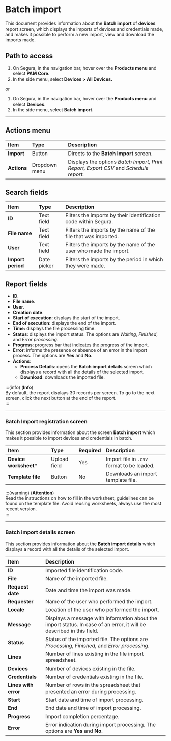 # Batch import

This document provides information about the **Batch import** of **devices** report screen, which displays the imports of devices and credentials made, and makes it possible to perform a new import, view and download the imports made.

## Path to access

1. On Segura, in the navigation bar, hover over the **Products menu** and select **PAM Core.**  
2. In the side menu, select **Devices > All Devices.**

or

1. On Segura, in the navigation bar, hover over the **Products menu** and select **Devices**.  
2. In the side menu, select **Batch import.**

---
## Actions menu

| **Item** | **Type** | **Description** |
| :---- | :---- | :---- |
| **Import** | Button | Directs to the **Batch import** screen. |
| **Actions** | Dropdown menu | Displays the options *Batch Import, Print Report, Export CSV* and *Schedule report.* |

## Search fields

| **Item** | **Type** | **Description** |
| :---- | :---- | :---- |
| **ID** | Text field | Filters the imports by their identification code within Segura. |
| **File name** | Text field | Filters the imports by the name of the file that was imported. |
| **User** | Text field | Filters the imports by the name of the user who made the import. |
| **Import period** | Date picker | Filters the imports by the period in which they were made. |

## Report fields

* **ID**.  
* **File name**.  
* **User**.  
* **Creation date**.  
* **Start of execution**: displays the start of the import.  
* **End of execution**: displays the end of the import.  
* **Time:** displays the file processing time.  
* **Status**: displays the import status. The options are *Waiting*, *Finished*, and *Error processing*.  
* **Progress**: progress bar that indicates the progress of the import.  
* **Error**: informs the presence or absence of an error in the import process. The options are **Yes** and **No**.  
* **Actions**:  
  * **Process Details**: opens the **Batch import details** screen which displays a record with all the details of the selected import.  
  * **Download**: downloads the imported file.

:::(info) (**Info**)  
By default, the report displays 30 records per screen. To go to the next screen, click the next button at the end of the report.  
:::

---
### Batch Import registration screen

This section provides information about the screen **Batch import** which makes it possible to import devices and credentials in batch.

| **Item** | **Type** | **Required** | **Description** |
| :---- | :---- | :---- | :---- |
| **Device worksheet*** | Upload field | Yes | Import file in `.csv` format to be loaded.  |
| **Template file** | Button | No | Downloads an import template file. |

:::(warning) (**Attention**)  
Read the instructions on how to fill in the worksheet, guidelines can be found on the template file. Avoid reusing worksheets, always use the most recent version.  
:::

---
### Batch import details screen
This section provides information about the **Batch import details** which displays a record with all the details of the selected import.

| **Item** | **Description** |
| :---- | :---- |
| **ID** | Imported file identification code. |
| **File** | Name of the imported file. |
| **Request date** | Date and time the import was made. |
| **Requester** | Name of the user who performed the import. |
| **Locale** | Location of the user who performed the import. |
| **Message** | Displays a message with information about the import status. In case of an error, it will be described in this field. |
| **Status** | Status of the imported file. The options are *Processing*, *Finished*, and *Error processing*. |
| **Lines** | Number of lines existing in the file import spreadsheet. |
| **Devices** | Number of devices existing in the file. |
| **Credentials** | Number of credentials existing in the file. |
| **Lines with error** | Number of rows in the spreadsheet that presented an error during processing. |
| **Start** | Start date and time of import processing. |
| **End** | End date and time of import processing. |
| **Progress** | Import completion percentage. |
| **Error** | Error indication during import processing. The options are **Yes** and **No**. |
